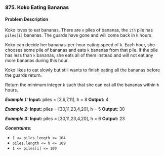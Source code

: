 ### 875. Koko Eating Bananas

#### Problem Description 

Koko loves to eat bananas. There are `n` piles of bananas, the `ith` pile has `piles[i]` bananas. The guards have gone and will come back in `h` hours.

Koko can decide her bananas-per-hour eating speed of `k`. Each hour, she chooses some pile of bananas and eats `k` bananas from that pile. If the pile has less than `k` bananas, she eats all of them instead and will not eat any more bananas during this hour.

Koko likes to eat slowly but still wants to finish eating all the bananas before the guards return.

Return the minimum integer `k` such that she can eat all the bananas within `h` hours.

***Example 1:*** 
**Input:**  piles = [3,6,7,11], h = 8
**Output:**  4

***Example 2:*** 
**Input:**  piles = [30,11,23,4,20], h = 5
**Output:**  30

***Example 3:*** 
**Input:**  piles = [30,11,23,4,20], h = 6
**Output:**  23

***Constraints:*** 
- `1 <= piles.length <= 104`
- `piles.length <= h <= 109`
- `1 <= piles[i] <= 109`